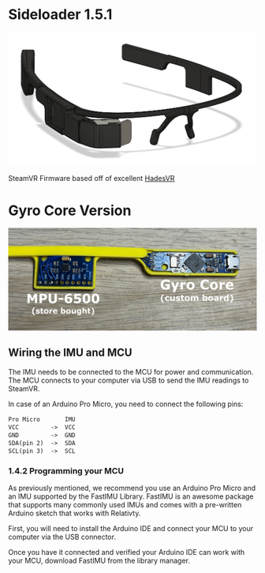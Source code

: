 # Sideloader 1.5.1

![1](docs/img/Sideloader.png)

SteamVR Firmware based off of excellent [HadesVR](https://github.com/HadesVR/HadesVR)

# Gyro Core Version
![1](docs/img/custom_hardware_version.JPG)

## Wiring the IMU and MCU
The IMU needs to be connected to the MCU for power and communication.
The MCU connects to your computer via USB to send the IMU readings to SteamVR.

In case of an Arduino Pro Micro, you need to connect the following pins:
```
Pro Micro       IMU
VCC         ->  VCC  
GND         ->  GND  
SDA(pin 2)  ->  SDA  
SCL(pin 3)  ->  SCL  
```

### 1.4.2 Programming your MCU

As previously mentioned, we recommend you use an Arduino Pro Micro and an IMU supported by the FastIMU Library.
FastIMU is an awesome package that supports many commonly used IMUs and comes with a pre-written Arduino sketch that works with Relativty.

First, you will need to install the Arduino IDE and connect your MCU to your computer via the USB connector.

Once you have it connected and verified your Arduino IDE can work with your MCU, download FastIMU from the library manager.
